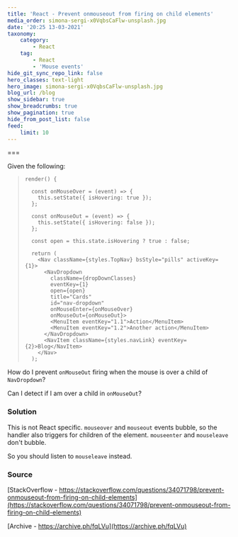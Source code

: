 ```yaml
---
title: 'React - Prevent onmouseout from firing on child elements'
media_order: simona-sergi-x0VqbsCaFlw-unsplash.jpg
date: '20:25 13-03-2021'
taxonomy:
    category:
        - React
    tag:
        - React
        - 'Mouse events'
hide_git_sync_repo_link: false
hero_classes: text-light
hero_image: simona-sergi-x0VqbsCaFlw-unsplash.jpg
blog_url: /blog
show_sidebar: true
show_breadcrumbs: true
show_pagination: true
hide_from_post_list: false
feed:
    limit: 10
---
```


===

Given the following:

>     render() {
>     
>       const onMouseOver = (event) => {
>         this.setState({ isHovering: true });
>       };
>     
>       const onMouseOut = (event) => {
>         this.setState({ isHovering: false });
>       };
>     
>       const open = this.state.isHovering ? true : false;
>     
>       return (
>         <Nav className={styles.TopNav} bsStyle="pills" activeKey={1}>
>           <NavDropdown
>             className={dropDownClasses}
>             eventKey={1}
>             open={open}
>             title="Cards"
>             id="nav-dropdown"
>             onMouseEnter={onMouseOver}
>             onMouseOut={onMouseOut}>
>             <MenuItem eventKey="1.1">Action</MenuItem>
>             <MenuItem eventKey="1.2">Another action</MenuItem>
>           </NavDropdown>
>           <NavItem className={styles.navLink} eventKey={2}>Blog</NavItem>
>         </Nav>
>       );

How do I prevent `onMouseOut` firing when the mouse is over a child of `NavDropdown`?

Can I detect if I am over a child in `onMouseOut`?



### Solution
This is not React specific. `mouseover` and `mouseout` events bubble, so the handler also triggers for children of the element. `mouseenter` and `mouseleave` don't bubble.

So you should listen to `mouseleave` instead.

### Source
[StackOverflow - https://stackoverflow.com/questions/34071798/prevent-onmouseout-from-firing-on-child-elements](https://stackoverflow.com/questions/34071798/prevent-onmouseout-from-firing-on-child-elements)

[Archive - https://archive.ph/fqLVu](https://archive.ph/fqLVu)